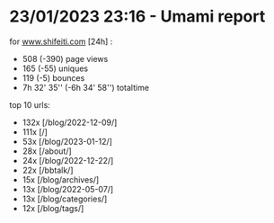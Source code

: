 # 23/01/2023 23:16 - Umami report
for www.shifeiti.com [24h] :

 - 508 (-390) page views
 - 165 (-55) uniques
 - 119 (-5) bounces
 - 7h 32' 35'' (-6h 34' 58'') totaltime


top 10 urls:
 - 132x [/blog/2022-12-09/]
 - 111x [/]
 - 53x [/blog/2023-01-12/]
 - 28x [/about/]
 - 24x [/blog/2022-12-22/]
 - 22x [/bbtalk/]
 - 15x [/blog/archives/]
 - 13x [/blog/2022-05-07/]
 - 13x [/blog/categories/]
 - 12x [/blog/tags/]


